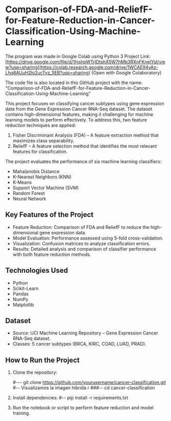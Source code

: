 # Comparison-of-FDA-and-ReliefF-for-Feature-Reduction-in-Cancer-Classification-Using-Machine-Learning

The program was made in Google Colab using Python 3
Project Link: [https://drive.google.com/file/d/1hjshpWTrIDtshX5W7hMb3RXnFKneIYsI/view?usp=sharing](https://colab.research.google.com/drive/1WCAE94yAz-Lhq8AUuH2lo2ucTyz_1lEB?usp=sharing) (Open with Google Colaboratory)

The code file is also located in this GitHub project with the name: "Comparison-of-FDA-and-ReliefF-for-Feature-Reduction-in-Cancer-Classification-Using-Machine-Learning"

This project focuses on classifying cancer subtypes using gene expression data from the Gene Expression Cancer RNA-Seq dataset. The dataset contains high-dimensional features, making it challenging for machine learning models to perform effectively. To address this, two feature reduction techniques are applied:
1. Fisher Discriminant Analysis (FDA) – A feature extraction method that maximizes class separability.
2. ReliefF – A feature selection method that identifies the most relevant features for classification.

The project evaluates the performance of six machine learning classifiers:
- Mahalanobis Distance
- K-Nearest Neighbors (KNN)
- K-Means
- Support Vector Machine (SVM)
- Random Forest
- Neural Network

## Key Features of the Project

- Feature Reduction: Comparison of FDA and ReliefF to reduce the high-dimensional gene expression data.
- Model Evaluation: Performance assessed using 5-fold cross-validation.
- Visualization: Confusion matrices to analyze classification errors.
- Results: Detailed analysis and comparison of classifier performance with both feature reduction methods.

## Technologies Used
- Python
- Scikit-Learn
- Pandas
- NumPy
- Matplotlib

## Dataset
- Source: UCI Machine Learning Repository – Gene Expression Cancer RNA-Seq dataset.
- Classes: 5 cancer subtypes (BRCA, KIRC, COAD, LUAD, PRAD).

## How to Run the Project
1. Clone the repository:

   #--- git clone https://github.com/yourusername/cancer-classification.git
                #-- Visualizamos la imagen hibrida r
       ###-- cd cancer-classification
   
3. Install dependencies:
    #-- pip install -r requirements.txt
4. Run the notebook or script to perform feature reduction and model training.

